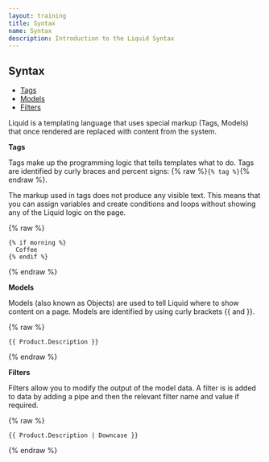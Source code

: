 ```yaml
---
layout: training
title: Syntax
name: Syntax
description: Introduction to the Liquid Syntax
---
```


## Syntax

* [Tags](#tags)
* [Models](#models)
* [Filters](#filters)

Liquid is a templating language that uses special markup (Tags, Models) that once rendered are replaced with content from the system.

<a name="tags"></a>
**Tags**

Tags make up the programming logic that tells templates what to do. Tags are identified by curly braces and percent signs: {% raw %}```{% tag %}```{% endraw %}.

The markup used in tags does not produce any visible text. This means that you can assign variables and create conditions and loops without showing any of the Liquid logic on the page.

{% raw %}
```liquid
{% if morning %}
  Coffee
{% endif %}
```
{% endraw %}

<a name="models"></a>
**Models**

Models (also known as Objects) are used to tell Liquid where to show content on a page. Models are identified by using curly brackets {{ and }}.

{% raw %}
```liquid
{{ Product.Description }}
```
{% endraw %}

<a name="filters"></a>
**Filters**

Filters allow you to modify the output of the model data. A filter is is added to data by adding a pipe and then the relevant filter name and value if required.

{% raw %}
```liquid
{{ Product.Description | Downcase }}
```
{% endraw %}